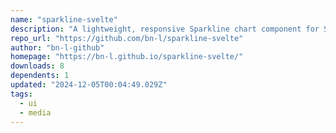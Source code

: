 ```yaml
---
name: "sparkline-svelte"
description: "A lightweight, responsive Sparkline chart component for Svelte 5 with touch support. Perfect for dashboards, featuring interactive tooltips, customizable styling, and reactive updates. Based on fnando/sparkline with modern improvements."
repo_url: "https://github.com/bn-l/sparkline-svelte"
author: "bn-l-github"
homepage: "https://bn-l.github.io/sparkline-svelte/"
downloads: 8
dependents: 1
updated: "2024-12-05T00:04:49.029Z"
tags: 
  - ui
  - media
---
```


